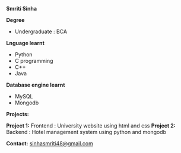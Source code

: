 **Smriti Sinha**

**Degree** 

* Undergraduate : BCA


**Lnguage learnt**

* Python
* C programming
* C++
* Java

**Database engine learnt**
* MySQL
* Mongodb

**Projects:**

**Project 1:** Frontend : University website using html and css
**Project 2:** Backend : Hotel management system using python and mongodb

**Contact:** sinhasmriti48@gmail.com
